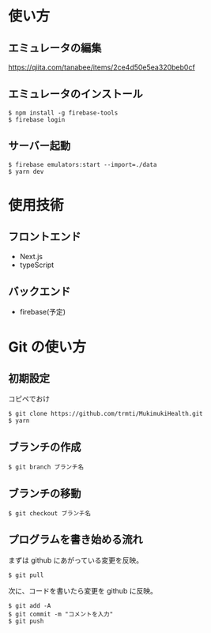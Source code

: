 # 使い方

## エミュレータの編集

https://qiita.com/tanabee/items/2ce4d50e5ea320beb0cf

## エミュレータのインストール

```
$ npm install -g firebase-tools
$ firebase login
```

## サーバー起動

```
$ firebase emulators:start --import=./data
$ yarn dev
```

# 使用技術

## フロントエンド

- Next.js
- typeScript

## バックエンド

- firebase(予定)

# Git の使い方

## 初期設定

コピペでおけ

```
$ git clone https://github.com/trmti/MukimukiHealth.git
$ yarn
```

## ブランチの作成

```
$ git branch ブランチ名
```

## ブランチの移動

```
$ git checkout ブランチ名
```

## プログラムを書き始める流れ

まずは github にあがっている変更を反映。

```
$ git pull
```

次に、コードを書いたら変更を github に反映。

```
$ git add -A
$ git commit -m "コメントを入力"
$ git push
```
